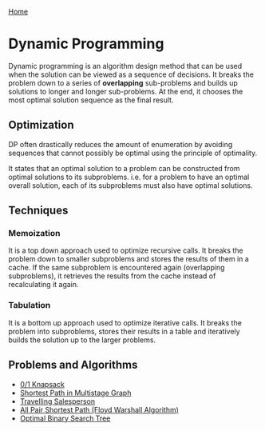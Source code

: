 [Home](../../README.md)

# Dynamic Programming

Dynamic programming is an algorithm design method that can be used when the solution can be viewed as a sequence of decisions. It breaks the problem down to a series of **overlapping** sub-problems and builds up solutions to longer and longer sub-problems. At the end, it chooses the most optimal solution sequence as the final result.

## Optimization

DP often drastically reduces the amount of enumeration by avoiding sequences that cannot possibly be optimal using the principle of optimality.

It states that an optimal solution to a problem can be constructed from optimal solutions to its subproblems. i.e. for a problem to have an optimal overall solution, each of its subproblems must also have optimal solutions.

## Techniques

### Memoization

It is a top down approach used to optimize recursive calls. It breaks the problem down to smaller subproblems and stores the results of them in a cache. If the same subproblem is encountered again (overlapping subproblems), it retrieves the results from the cache instead of recalculating it again.

### Tabulation

It is a bottom up approach used to optimize iterative calls. It breaks the problem into subproblems, stores their results in a table and iteratively builds the solution up to the larger problems.

## Problems and Algorithms

- [0/1 Knapsack](../implementations/01-knapsack.md)
- [Shortest Path in Multistage Graph](../implementations/multistage-graph.md)
- [Travelling Salesperson](../implementations/travelling-salesperson.md)
- [All Pair Shortest Path (Floyd Warshall Algorithm)](../implementations/all-pair-shortest-path-floyd-warshall.md)
- [Optimal Binary Search Tree](../implementations/optimal-binary-search-tree.md)
